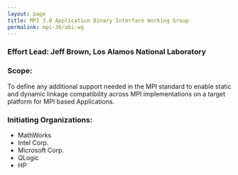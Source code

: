 ```yaml
---
layout: page
title: MPI 3.0 Application Binary Interface Working Group
permalink: mpi-30/abi-wg
---
```


### Effort Lead: Jeff Brown, Los Alamos National Laboratory

### Scope:

To define any additional support needed in the MPI standard to enable static and dynamic linkage compatibility across MPI implementations on a target platform for MPI based Applications.

### Initiating Organizations:

*   MathWorks
*   Intel Corp.
*   Microsoft Corp.
*   QLogic
*   HP